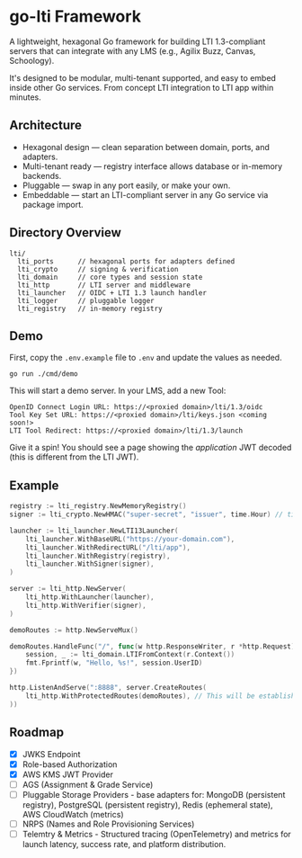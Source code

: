 # go-lti Framework

A lightweight, hexagonal Go framework for building LTI 1.3-compliant servers that can integrate with any LMS (e.g., Agilix Buzz, Canvas, Schoology).

It's designed to be modular, multi-tenant supported, and easy to embed inside other Go services. From concept LTI integration to LTI app within minutes.

## Architecture

- Hexagonal design — clean separation between domain, ports, and adapters.
- Multi-tenant ready — registry interface allows database or in-memory backends.
- Pluggable — swap in any port easily, or make your own.
- Embeddable — start an LTI-compliant server in any Go service via package import.

## Directory Overview
```
lti/
  lti_ports      // hexagonal ports for adapters defined
  lti_crypto     // signing & verification
  lti_domain     // core types and session state
  lti_http       // LTI server and middleware
  lti_launcher   // OIDC + LTI 1.3 launch handler
  lti_logger     // pluggable logger
  lti_registry   // in-memory registry
```

## Demo

First, copy the `.env.example` file to `.env` and update the values as needed.

```
go run ./cmd/demo
```

This will start a demo server. In your LMS, add a new Tool:

```
OpenID Connect Login URL: https://<proxied domain>/lti/1.3/oidc
Tool Key Set URL: https://<proxied domain>/lti/keys.json <coming soon!>
LTI Tool Redirect: https://<proxied domain>/lti/1.3/launch
```

Give it a spin! You should see a page showing the *application* JWT decoded (this is different from the LTI JWT).

## Example

```go
registry := lti_registry.NewMemoryRegistry()
signer := lti_crypto.NewHMAC("super-secret", "issuer", time.Hour) // time.Hour is the duration of the JWT

launcher := lti_launcher.NewLTI13Launcher(
    lti_launcher.WithBaseURL("https://your-domain.com"),
    lti_launcher.WithRedirectURL("/lti/app"),
    lti_launcher.WithRegistry(registry),
    lti_launcher.WithSigner(signer),
)

server := lti_http.NewServer(
    lti_http.WithLauncher(launcher),
    lti_http.WithVerifier(signer),
)

demoRoutes := http.NewServeMux()

demoRoutes.HandleFunc("/", func(w http.ResponseWriter, r *http.Request) {
	session, _ := lti_domain.LTIFromContext(r.Context())
	fmt.Fprintf(w, "Hello, %s!", session.UserID)
})

http.ListenAndServe(":8888", server.CreateRoutes(
    lti_http.WithProtectedRoutes(demoRoutes), // This will be established at /lti/app/<routes>. It will pass through JWT verification prior to routing.
))
```

## Roadmap

- [x] JWKS Endpoint
- [x] Role-based Authorization
- [x] AWS KMS JWT Provider
- [ ] AGS (Assignment & Grade Service)
- [ ] Pluggable Storage Providers - base adapters for: MongoDB (persistent registry), PostgreSQL (persistent registry), Redis (ephemeral state), AWS CloudWatch (metrics)
- [ ] NRPS (Names and Role Provisioning Services)
- [ ] Telemtry & Metrics - Structured tracing (OpenTelemetry) and metrics for launch latency, success rate, and platform distribution.
